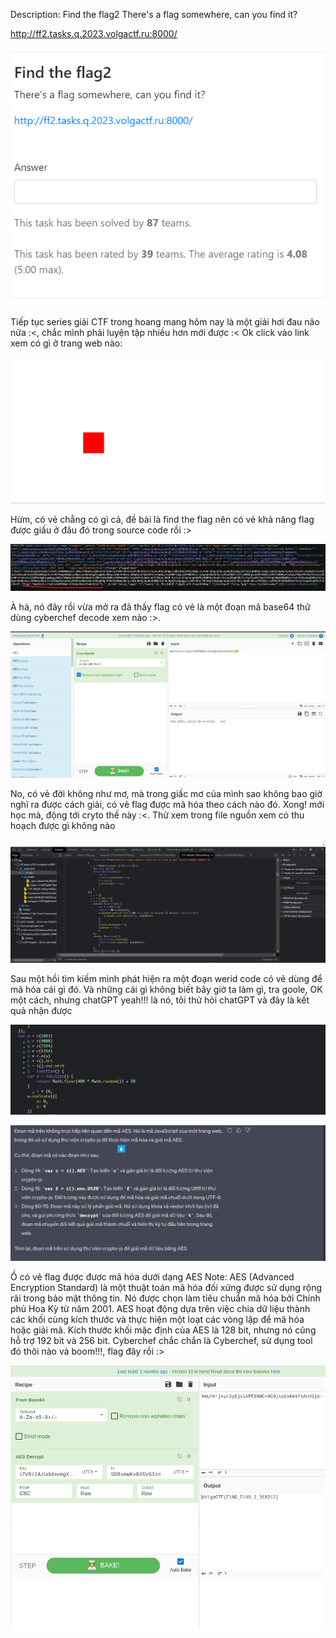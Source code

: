 Description:
Find the flag2
There's a flag somewhere, can you find it?

http://ff2.tasks.q.2023.volgactf.ru:8000/

![1](./1.png)


Tiếp tục series giải CTF trong hoang mang hôm nay là một giải hơi đau não nữa :<, chắc mình phải luyện tập nhiều hơn mới được :<
Ok click vào link xem có gì ở trang web nào:

![2](./2.png)


Hừm, có vẻ chẳng có gì cả, đề bài là find the flag nên có vẻ khả năng flag được giấu ở đâu đó trong source code rồi :>

![3](./3.png)


À há, nó đây rồi vừa mở ra đã thấy flag có vẻ là một đoạn mã base64 thử dùng cyberchef decode xem nào :>. 


![4](./4.png)


No, có vẻ đời không như mơ, mà trong giấc mơ của mình sao không bao giờ nghĩ ra được cách giải, có vẻ flag được mã hóa theo cách nào đó. Xong! mới học mà, động tới cryto thế này :<.
Thử xem trong file nguồn xem có thu hoạch được gì không nào


![5](./5.png)


Sau một hồi tìm kiếm mình phát hiện ra một đoạn werid code có vẻ dùng để mã hóa cái gì đó. Và những cái gì không biết bây giờ ta làm gì, tra goole, OK một cách, nhưng chatGPT yeah!!! là nó, tôi thử hỏi chatGPT và đây là kết quả nhận được 



![6](./6.png)

![8](./8.png)


Ồ có vẻ flag được được mã hóa dưới dạng AES
Note: AES (Advanced Encryption Standard) là một thuật toán mã hóa đối xứng được sử dụng rộng rãi trong bảo mật thông tin. Nó được chọn làm tiêu chuẩn mã hóa bởi Chính phủ Hoa Kỳ từ năm 2001. AES hoạt động dựa trên việc chia dữ liệu thành các khối cùng kích thước và thực hiện một loạt các vòng lặp để mã hóa hoặc giải mã. Kích thước khối mặc định của AES là 128 bit, nhưng nó cũng hỗ trợ 192 bit và 256 bit.
Cyberchef chắc chắn là Cyberchef, sử dụng tool đó thôi nào và boom!!!, flag đây rồi :>


![7](./7.png)